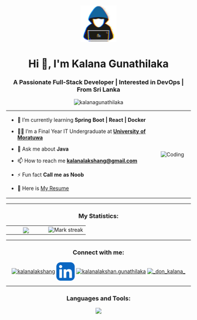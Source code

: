 <p align="center" ><img  src = "https://github.com/yesitha/yesitha/blob/main/gifs/about_me.gif" width = 100px></p>
<h1 align="center">Hi 👋, I'm Kalana Gunathilaka</h1>
<h3 align="center">A Passionate Full-Stack Developer | Interested in DevOps | From Sri Lanka</h3>

<p align="center"> <img src="https://komarev.com/ghpvc/?username=kalanagunathilaka&label=Profile%20views&color=0e75b6&style=flat" alt="kalanagunathilaka" /> </p>

<table align="center">
<tr border="none">
<td width="80%" align="left">
  
- 🌱 I’m currently learning **Spring Boot | React | Docker**

- 🧑‍🎓 I’m a Final Year IT Undergraduate at <a href="https://uom.lk/"> **University of Moratuwa**</a>

- 💬 Ask me about **Java**

- 📫 How to reach me **[kalanalakshang@gmail.com](mailto:kalanalakshang@gmail.com)**
  
- ⚡ Fun fact **Call me as Noob**
  
- 📑 Here is [My Resume](https://drive.google.com/file/d/1LIkOwpPwyyT2qQh5PeljyPBSHn6Ln-Fb/view?usp=sharing)

</td>
<td width="20%" align="center">

  <img align="center" alt="Coding" width="200px" height="200px" src="https://media4.giphy.com/media/v1.Y2lkPTc5MGI3NjExanIxNHNoYjJ2dmZ2NmNsMWhzaHgzZnJyaWlmbjFybzI3YWFxdTFhYyZlcD12MV9pbnRlcm5hbF9naWZfYnlfaWQmY3Q9cw/pm2LVNAMDWXSJesMHQ/giphy.gif">

  
  </td>
</tr>
</table>

---

<h3 align="center">My Statistics:</h3>
<p align="center">
<table align="center">
<tr border="none">
<td width="50%" align="center">
  
  <img  align="center"  src="https://github-readme-stats.vercel.app/api?username=kalanagunathilaka&theme=dark&show_icons=true&count_private=true" />
  
</td>
<td width="50%" align="center">
  <img  title="🔥 Get streak stats for your profile at git.io/streak-stats" alt="Mark streak" src="https://github-readme-streak-stats-theta-three.vercel.app?user=kalanagunathilaka&theme=dark&hide_border=false" /> 
<!--   <img  align="center"  src="https://github-readme-stats.anuraghazra1.vercel.app/api/top-langs/?username=kalanagunathilaka&theme=dark&hide_border=false&no-bg=true&no-frame=true&langs_count=10"/> -->
  </td>
</tr>
</table>

---

<h3 align="center">Connect with me:</h3>
<p align="center">
<a href="https://twitter.com/kalanalakshang" target="blank"><img align="center" src="https://raw.githubusercontent.com/rahuldkjain/github-profile-readme-generator/master/src/images/icons/Social/twitter.svg" alt="kalanalakshang" height="50" width="50" /></a>
<a href="https://linkedin.com/in/kalana-lakshan-gunathilaka" target="blank"><img align="center" src="https://github.com/tandpfun/skill-icons/blob/main/icons/LinkedIn.svg" alt="kalana-lakshan-gunathilaka" height="50" width="50" /></a>
<a href="https://fb.com/kalanalakshan.gunathilaka" target="blank"><img align="center" src="https://raw.githubusercontent.com/rahuldkjain/github-profile-readme-generator/master/src/images/icons/Social/facebook.svg" alt="kalanalakshan.gunathilaka" height="50" width="50" /></a>
<a href="https://instagram.com/_don_kalana_" target="blank"><img align="center" src="https://raw.githubusercontent.com/rahuldkjain/github-profile-readme-generator/master/src/images/icons/Social/instagram.svg" alt="_don_kalana_" height="50" width="50" /></a>
</p>

---

<h3 align="center">Languages and Tools:</h3>
<p align="center">
  <a href="https://skillicons.dev">
        <img src="https://skillicons.dev/icons?i=java,cpp,c,js,ts,html,css,angular,react,redux,tailwind,materialui,bootstrap,spring,dotnet,aws,git,githubactions,docker,linux,postgres,mysql,grafana,nginx,opencv,kafka,rabbitmq,maven,vscode,idea,visualstudio,blender,figma,postman,npm,github&perline=13" />
  </a>
<!--   <a href="https://angular.io" target="_blank" rel="noreferrer">
    <img src="https://github.com/tandpfun/skill-icons/blob/main/icons/Angular-Light.svg" alt="angular" width="50" height="50" />
  </a>
  <a href="https://aws.amazon.com" target="_blank" rel="noreferrer">
    <img src="https://github.com/tandpfun/skill-icons/blob/main/icons/AWS-Light.svg" alt="aws" width="50" height="50" />
  </a>
  <a href="https://www.blender.org/" target="_blank" rel="noreferrer">
    <img src="https://github.com/tandpfun/skill-icons/blob/main/icons/Blender-Light.svg" alt="blender" width="50" height="50" />
  </a>
  <a href="https://getbootstrap.com" target="_blank" rel="noreferrer">
    <img src="https://github.com/tandpfun/skill-icons/blob/main/icons/Bootstrap.svg" alt="bootstrap" width="50" height="50" />
  </a>
  <a href="https://www.cprogramming.com/" target="_blank" rel="noreferrer">
    <img src="https://github.com/tandpfun/skill-icons/blob/main/icons/C.svg" alt="c" width="50" height="50" />
  </a>
  <a href="https://www.chartjs.org" target="_blank" rel="noreferrer">
    <img src="https://www.chartjs.org/media/logo-title.svg" alt="chartjs" width="50" height="50" />
  </a>
  <a href="https://www.w3schools.com/css/" target="_blank" rel="noreferrer">
    <img src="https://github.com/tandpfun/skill-icons/blob/main/icons/CSS.svg" alt="css3" width="50" height="50" />
  </a>
  <a href="https://www.docker.com/" target="_blank" rel="noreferrer">
    <img src="https://github.com/tandpfun/skill-icons/blob/main/icons/Docker.svg" alt="docker" width="50" height="50" />
  </a>
  <a href="https://dotnet.microsoft.com/" target="_blank" rel="noreferrer">
    <img src="https://github.com/tandpfun/skill-icons/blob/main/icons/DotNet.svg" alt="dotnet" width="50" height="50" />
  </a>
  <a href="https://www.figma.com/" target="_blank" rel="noreferrer">
    <img src="https://github.com/tandpfun/skill-icons/blob/main/icons/Figma-Light.svg" alt="figma" width="50" height="50" />
  </a>
  <a href="https://git-scm.com/" target="_blank" rel="noreferrer">
    <img src="https://github.com/tandpfun/skill-icons/blob/main/icons/Git.svg" alt="git" width="50" height="50" />
  </a>
  <a href="https://grafana.com" target="_blank" rel="noreferrer">
    <img src="https://github.com/tandpfun/skill-icons/blob/main/icons/Grafana-Light.svg" alt="grafana" width="50" height="50" />
  </a>
  <a href="https://www.w3.org/html/" target="_blank" rel="noreferrer">
    <img src="https://github.com/tandpfun/skill-icons/blob/main/icons/HTML.svg" alt="html5" width="50" height="50" />
  </a>
  <a href="https://www.java.com" target="_blank" rel="noreferrer">
    <img src="https://github.com/tandpfun/skill-icons/blob/main/icons/Java-Light.svg" alt="java" width="50" height="50" />
  </a>
  <a href="https://developer.mozilla.org/en-US/docs/Web/JavaScript" target="_blank" rel="noreferrer">
    <img src="https://github.com/tandpfun/skill-icons/blob/main/icons/JavaScript.svg" alt="javascript" width="50" height="50" />
  </a>
  <a href="https://kafka.apache.org/" target="_blank" rel="noreferrer">
    <img src="https://github.com/tandpfun/skill-icons/blob/main/icons/Kafka.svg" alt="kafka" width="50" height="50" />
  </a>
  <a href="https://www.linux.org/" target="_blank" rel="noreferrer">
    <img src="https://github.com/tandpfun/skill-icons/blob/main/icons/Linux-Light.svg" alt="linux" width="50" height="50" />
  </a>
  <a href="https://www.microsoft.com/en-us/sql-server" target="_blank" rel="noreferrer">
    <img src="https://www.svgrepo.com/show/303229/microsoft-sql-server-logo.svg" alt="mssql" width="50" height="50" />
  </a>
  <a href="https://www.mysql.com/" target="_blank" rel="noreferrer">
    <img src="https://github.com/tandpfun/skill-icons/blob/main/icons/MySQL-Light.svg" alt="mysql" width="50" height="50" />
  </a>
  <a href="https://www.nginx.com" target="_blank" rel="noreferrer">
    <img src="https://github.com/tandpfun/skill-icons/blob/main/icons/Nginx.svg" alt="nginx" width="50" height="50" />
  </a>
  <a href="https://opencv.org/" target="_blank" rel="noreferrer">
    <img src="https://github.com/tandpfun/skill-icons/blob/main/icons/OpenCV-Light.svg" alt="opencv" width="50" height="50" />
  </a>
  <a href="https://www.postgresql.org" target="_blank" rel="noreferrer">
    <img src="https://github.com/tandpfun/skill-icons/blob/main/icons/PostgreSQL-Light.svg" alt="postgresql" width="50" height="50" />
  </a>
  <a href="https://postman.com" target="_blank" rel="noreferrer">
    <img src="https://github.com/tandpfun/skill-icons/blob/main/icons/Postman.svg" alt="postman" width="50" height="50" />
  </a>
  <a href="https://reactjs.org/" target="_blank" rel="noreferrer">
    <img src="https://github.com/tandpfun/skill-icons/blob/main/icons/React-Light.svg" alt="react" width="50" height="50" />
  </a>
  <a href="https://redux.js.org" target="_blank" rel="noreferrer">
    <img src="https://github.com/tandpfun/skill-icons/blob/main/icons/Redux.svg" alt="redux" width="50" height="50" />
  </a>
  <a href="https://www.sketch.com/" target="_blank" rel="noreferrer">
    <img src="https://github.com/tandpfun/skill-icons/blob/main/icons/Sketchup-Light.svg" alt="sketch" width="50" height="50" />
  </a>
  <a href="https://spring.io/" target="_blank" rel="noreferrer">
    <img src="https://github.com/tandpfun/skill-icons/blob/main/icons/Spring-Light.svg" alt="spring" width="50" height="50" />
  </a>
  <a href="https://www.typescriptlang.org/" target="_blank" rel="noreferrer">
    <img src="https://github.com/tandpfun/skill-icons/blob/main/icons/TypeScript.svg" alt="typescript" width="50" height="50" />
  </a> -->
</p>
